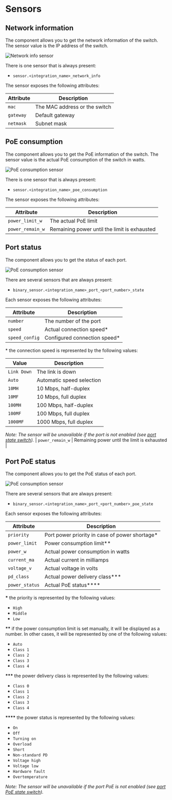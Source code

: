 # Sensors

## Network information

The component allows you to get the network information of the switch. 
The sensor value is the IP address of the switch.

![Network info sensor](images/sensor_network_info.png)

There is one sensor that is always present:
* `sensor.<integration_name>_network_info`

The sensor exposes the following attributes:

|     Attribute     |          Description          |
|-------------------|-------------------------------|
| `mac`             | The MAC address or the switch |
| `gateway`         | Default gateway               |
| `netmask`         | Subnet mask                   |


## PoE consumption

The component allows you to get the PoE information of the switch. 
The sensor value is the actual PoE consumption of the switch in watts.

![PoE consumption sensor](images/sensor_poe_consumption.png)

There is one sensor that is always present:
* `sensor.<integration_name>_poe_consumption`

The sensor exposes the following attributes:

|     Attribute     |                 Description                  |
|-------------------|----------------------------------------------|
| `power_limit_w`   | The actual PoE limit                         |
| `power_remain_w`  | Remaining power until the limit is exhausted |


## Port status

The component allows you to get the status of each port.

![PoE consumption sensor](images/sensor_port_state.png)


There are several sensors that are always present:
* `binary_sensor.<integration_name>_port_<port_number>_state`

Each sensor exposes the following attributes:

|     Attribute        |          Description         |
|----------------------|------------------------------|
| `number`             | The number of the port       |
| `speed`              | Actual connection speed*     |
| `speed_config`       | Configured connection speed* |

\* the connection speed is represented by the following values:

|    Value    |        Description        |
|-------------|---------------------------|
| `Link Down` | The link is down          |
| `Auto`      | Automatic speed selection |
| `10MH`      | 10 Mbps, half-duplex      |
| `10MF`      | 10 Mbps, full duplex      |
| `100MH`     | 100 Mbps, half-duplex     |
| `100MF`     | 100 Mbps, full duplex     |
| `1000MF`    | 1000 Mbps, full duplex    |

_Note: The sensor will be unavailable if the port is not enabled (see [port state switch](controls.md#port-state-switch))._
| `power_remain_w`  | Remaining power until the limit is exhausted |


## Port PoE status

The component allows you to get the PoE status of each port.

![PoE consumption sensor](images/sensor_port_poe_state.png)

There are several sensors that are always present:
* `binary_sensor.<integration_name>_port_<port_number>_poe_state`

Each sensor exposes the following attributes:

|     Attribute        |                   Description                  |
|----------------------|------------------------------------------------|
| `priority`           | Port power priority in case of power shortage* |
| `power_limit`        | Power consumption limit**                      |
| `power_w`            | Actual power consumption in watts              |
| `current_ma`         | Actual current in milliamps                    |
| `voltage_v`          | Actual voltage in volts                        |
| `pd_class`           | Actual power delivery class***                 |
| `power_status`       | Actual PoE status****                          |

**\*** the priority is represented by the following values:
* `High`
* `Middle`
* `Low`

**\*\*** if the power consumption limit is set manually, it will be displayed as a number. In other cases, it will be represented by one of the following values:
* `Auto`
* `Class 1`
* `Class 2`
* `Class 3`
* `Class 4`

**\*\*\*** the power delivery class is represented by the following values:
* `Class 0`
* `Class 1`
* `Class 2`
* `Class 3`
* `Class 4`

**\*\*\*\*** the power status is represented by the following values:
* `On`
* `Off`
* `Turning on`
* `Overload`
* `Short`
* `Non-standard PD`
* `Voltage high`
* `Voltage low`
* `Hardware fault`
* `Overtemperature`

_Note: The sensor will be unavailable if the port PoE is not enabled (see [port PoE state switch](controls.md#port-poe-state-switch))._